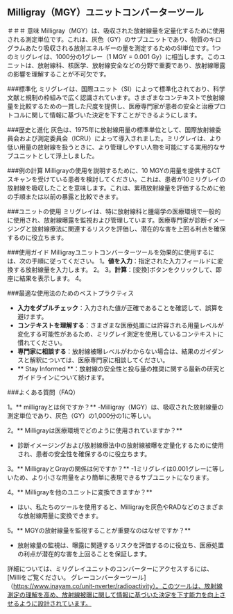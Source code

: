 ## Milligray（MGY）ユニットコンバーターツール

＃＃＃ 意味
Milligray（MGY）は、吸収された放射線量を定量化するために使用される測定単位です。これは、灰色（GY）のサブユニットであり、物質のキログラムあたり吸収される放射エネルギーの量を測定するためのSI単位です。1つのミリグレイは、1000分の1グレー（1 MGY = 0.001 Gy）に相当します。このユニットは、放射線科、核医学、放射線安全などの分野で重要であり、放射線曝露の影響を理解することが不可欠です。

###標準化
ミリグレイは、国際ユニット（SI）によって標準化されており、科学文献と規制の枠組みで広く認識されています。さまざまなコンテキストで放射線量を比較するための一貫した尺度を提供し、医療専門家が患者の安全と治療プロトコルに関して情報に基づいた決定を下すことができるようにします。

###歴史と進化
灰色は、1975年に放射線用量の標準単位として、国際放射線委員会および測定委員会（ICRU）によって導入されました。ミリグレイは、より低い用量の放射線を扱うときに、より管理しやすい人物を可能にする実用的なサブユニットとして浮上しました。

###例の計算
Milligrayの使用を説明するために、10 MGYの用量を提供するCTスキャンを受けている患者を検討してください。これは、患者が10ミリグレイの放射線を吸収したことを意味します。これは、累積放射線量を評価するために他の手順または以前の暴露と比較できます。

###ユニットの使用
ミリグレイは、特に放射線科と腫瘍学の医療環境で一般的に使用され、放射線曝露を監視および管理しています。医療専門家が診断イメージングと放射線療法に関連するリスクを評価し、潜在的な害を上回る利点を確保するのに役立ちます。

###使用ガイド
Milligrayユニットコンバーターツールを効果的に使用するには、次の手順に従ってください。
1。**値を入力**：指定された入力フィールドに変換する放射線量を入力します。
2。
3。**計算**：[変換]ボタンをクリックして、即座に結果を表示します。
4。

###最適な使用法のためのベストプラクティス
-  **入力をダブルチェック**：入力された値が正確であることを確認して、誤算を避けます。
-  **コンテキストを理解する**：さまざまな医療処置には許容される用量レベルが変化する可能性があるため、ミリグレイ測定を使用しているコンテキストに慣れてください。
-  **専門家に相談する**：放射線被曝レベルがわからない場合は、結果のガイダンスと解釈につ​​いては、医療専門家に相談してください。
-  ** Stay Informed **：放射線の安全性と投与量の推奨に関する最新の研究とガイドラインについて続けます。

###よくある質問（FAQ）

1。** milligrayとは何ですか？**
-Milligray（MGY）は、吸収された放射線量の測定単位であり、灰色（GY）の1,000分の1に等しい。

2。** Milligrayは医療環境でどのように使用されていますか？**
- 診断イメージングおよび放射線療法中の放射線被曝を定量化するために使用され、患者の安全性を確保するのに役立ちます。

3。** MilligrayとGrayの関係は何ですか？**
-1ミリグレイは0.001グレーに等しいため、より小さな用量をより簡単に表現できるサブユニットになります。

4。** Milligrayを他のユニットに変換できますか？**
- はい、私たちのツールを使用すると、Milligrayを灰色やRADなどのさまざまな放射線用量に変換できます。

5。** MGYの放射線量を監視することが重要なのはなぜですか？**
- 放射線量の監視は、曝露に関連するリスクを評価するのに役立ち、医療処置の利点が潜在的な害を上回ることを保証します。

詳細については、ミリグレイユニットのコンバーターにアクセスするには、[Milliをご覧ください。 グレーコンバーターツール]（https://www.inayam.co/unit-nverter/radioactivity）。このツールは、放射線測定の理解を高め、放射線被曝に関して情報に基づいた決定を下す能力を向上させるように設計されています。